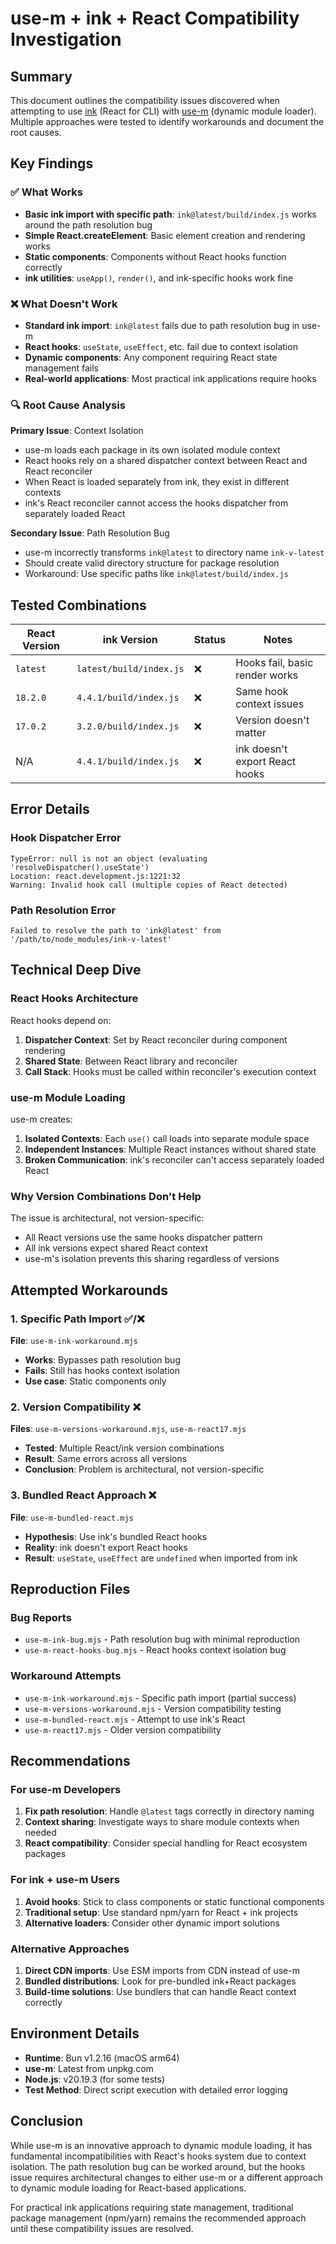 # use-m + ink + React Compatibility Investigation

## Summary

This document outlines the compatibility issues discovered when attempting to use [ink](https://github.com/vadimdemedes/ink) (React for CLI) with [use-m](https://github.com/whosdustin/use-m) (dynamic module loader). Multiple approaches were tested to identify workarounds and document the root causes.

## Key Findings

### ✅ What Works
- **Basic ink import with specific path**: `ink@latest/build/index.js` works around the path resolution bug
- **Simple React.createElement**: Basic element creation and rendering works
- **Static components**: Components without React hooks function correctly
- **ink utilities**: `useApp()`, `render()`, and ink-specific hooks work fine

### ❌ What Doesn't Work
- **Standard ink import**: `ink@latest` fails due to path resolution bug in use-m
- **React hooks**: `useState`, `useEffect`, etc. fail due to context isolation
- **Dynamic components**: Any component requiring React state management fails
- **Real-world applications**: Most practical ink applications require hooks

### 🔍 Root Cause Analysis

**Primary Issue**: Context Isolation
- use-m loads each package in its own isolated module context
- React hooks rely on a shared dispatcher context between React and React reconciler
- When React is loaded separately from ink, they exist in different contexts
- ink's React reconciler cannot access the hooks dispatcher from separately loaded React

**Secondary Issue**: Path Resolution Bug
- use-m incorrectly transforms `ink@latest` to directory name `ink-v-latest`
- Should create valid directory structure for package resolution
- Workaround: Use specific paths like `ink@latest/build/index.js`

## Tested Combinations

| React Version | ink Version | Status | Notes |
|---------------|-------------|--------|--------|
| `latest` | `latest/build/index.js` | ❌ | Hooks fail, basic render works |
| `18.2.0` | `4.4.1/build/index.js` | ❌ | Same hook context issues |
| `17.0.2` | `3.2.0/build/index.js` | ❌ | Version doesn't matter |
| N/A | `4.4.1/build/index.js` | ❌ | ink doesn't export React hooks |

## Error Details

### Hook Dispatcher Error
```
TypeError: null is not an object (evaluating 'resolveDispatcher().useState')
Location: react.development.js:1221:32
Warning: Invalid hook call (multiple copies of React detected)
```

### Path Resolution Error
```
Failed to resolve the path to 'ink@latest' from '/path/to/node_modules/ink-v-latest'
```

## Technical Deep Dive

### React Hooks Architecture
React hooks depend on:
1. **Dispatcher Context**: Set by React reconciler during component rendering
2. **Shared State**: Between React library and reconciler 
3. **Call Stack**: Hooks must be called within reconciler's execution context

### use-m Module Loading
use-m creates:
1. **Isolated Contexts**: Each `use()` call loads into separate module space
2. **Independent Instances**: Multiple React instances without shared state
3. **Broken Communication**: ink's reconciler can't access separately loaded React

### Why Version Combinations Don't Help
The issue is architectural, not version-specific:
- All React versions use the same hooks dispatcher pattern
- All ink versions expect shared React context
- use-m's isolation prevents this sharing regardless of versions

## Attempted Workarounds

### 1. Specific Path Import ✅/❌
**File**: `use-m-ink-workaround.mjs`
- **Works**: Bypasses path resolution bug
- **Fails**: Still has hooks context isolation
- **Use case**: Static components only

### 2. Version Compatibility ❌
**Files**: `use-m-versions-workaround.mjs`, `use-m-react17.mjs`
- **Tested**: Multiple React/ink version combinations
- **Result**: Same errors across all versions
- **Conclusion**: Problem is architectural, not version-specific

### 3. Bundled React Approach ❌
**File**: `use-m-bundled-react.mjs`
- **Hypothesis**: Use ink's bundled React hooks
- **Reality**: ink doesn't export React hooks
- **Result**: `useState`, `useEffect` are `undefined` when imported from ink

## Reproduction Files

### Bug Reports
- `use-m-ink-bug.mjs` - Path resolution bug with minimal reproduction
- `use-m-react-hooks-bug.mjs` - React hooks context isolation bug

### Workaround Attempts  
- `use-m-ink-workaround.mjs` - Specific path import (partial success)
- `use-m-versions-workaround.mjs` - Version compatibility testing
- `use-m-bundled-react.mjs` - Attempt to use ink's React
- `use-m-react17.mjs` - Older version compatibility

## Recommendations

### For use-m Developers
1. **Fix path resolution**: Handle `@latest` tags correctly in directory naming
2. **Context sharing**: Investigate ways to share module contexts when needed
3. **React compatibility**: Consider special handling for React ecosystem packages

### For ink + use-m Users
1. **Avoid hooks**: Stick to class components or static functional components
2. **Traditional setup**: Use standard npm/yarn for React + ink projects
3. **Alternative loaders**: Consider other dynamic import solutions

### Alternative Approaches
1. **Direct CDN imports**: Use ESM imports from CDN instead of use-m
2. **Bundled distributions**: Look for pre-bundled ink+React packages
3. **Build-time solutions**: Use bundlers that can handle React context correctly

## Environment Details

- **Runtime**: Bun v1.2.16 (macOS arm64)
- **use-m**: Latest from unpkg.com
- **Node.js**: v20.19.3 (for some tests)
- **Test Method**: Direct script execution with detailed error logging

## Conclusion

While use-m is an innovative approach to dynamic module loading, it has fundamental incompatibilities with React's hooks system due to context isolation. The path resolution bug can be worked around, but the hooks issue requires architectural changes to either use-m or a different approach to dynamic module loading for React-based applications.

For practical ink applications requiring state management, traditional package management (npm/yarn) remains the recommended approach until these compatibility issues are resolved.